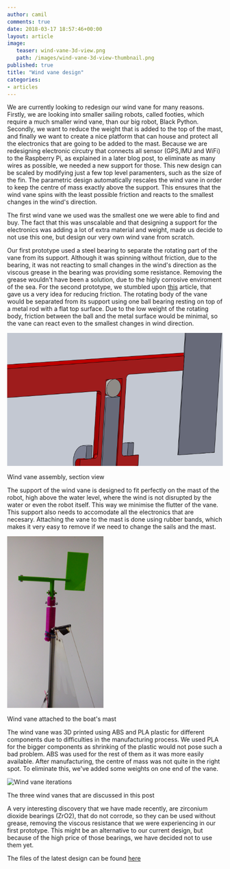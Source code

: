 ```yaml
---
author: camil
comments: true
date: 2018-03-17 18:57:46+00:00
layout: article
image:
   teaser: wind-vane-3d-view.png
   path: /images/wind-vane-3d-view-thumbnail.png
published: true
title: "Wind vane design"
categories:
- articles
---
```

We are currently looking to redesign our wind vane for many reasons. Firstly, we are looking into smaller sailing robots,
called footies, which require a much smaller wind vane, than our big robot, Black Python. Secondly, we want to reduce
the weight that is added to the top of the mast, and finally we want to create a nice platform that can house and protect
all the electronics that are going to be added to the mast. Because we are redesigning electronic circutry that connects 
all sensor (GPS,IMU and WiFi) to the Raspberry Pi, as explained in a later blog post, to eliminate as many wires as possible,
we needed a new support for those. This new design can be scaled by modifying just a few top level paramenters, such as 
the size of the fin. The parametric design automatically rescales the wind vane in order to keep the centre of mass exactly
above the support. This ensures that the wind vane spins with the least possible friction and reacts to the smallest 
changes in the wind's direction.

The first wind vane we used was the smallest one we were able to find and buy. The fact that this was unscalable and that
designing a support for the electronics was adding a lot of extra material and weight, made us decide to not use this one,
but design our very own wind vane from scratch.

Our first prototype used a steel bearing to separate the rotating part of the vane from its support. Although
it was spinning without friction, due to the bearing, it was not reacting to small changes in the wind's direction
as the viscous grease in the bearing was providing some resistance. Removing the grease wouldn't have been a 
solution, due to the higly corrosive enviroment of the sea. For the second prototype, we stumbled upon [this](https://www.westcoastweathervanes.com/instructions-for-installing-your-weathervane-on-a-galvanized-pipe-or-wooden-post/) 
article, that gave us a very idea for reducing friction. The rotating body of the vane would be separated from its support
using one ball bearing resting on top of a metal rod with a flat top surface. Due to the low weight of the rotating body,
friction between the ball and the metal surface would be minimal, so the vane can react even to the smallest
changes in wind direction.

![Wind vane assembly](/images/wind-vane.png)

Wind vane assembly, section view

The support of the wind vane is designed to fit perfectly on the mast of the robot, high above the water level,
where the wind is not disrupted by the water or even the robot itself. This way we minimise the flutter of the
vane. This support also needs to accomodate all the electronics that are necesary. Attaching the vane to the mast
is done using rubber bands, which makes it very easy to remove if we need to change the sails and the mast.

<img src="/images/wind-vane-on-mast.jpg" style="
    height: 400px;
">

Wind vane attached to the boat's mast

The wind vane was 3D printed using ABS and PLA plastic for different components due to difficulties in the
manufacturing process. We used PLA for the bigger components as shrinking of the plastic would not pose such a bad problem.
ABS was used for the rest of them as it was more easily available. After manufacturing, the centre of mass was not quite 
in the right spot. To eliminate this, we've added some weights on one end of the vane. 

![Wind vane iterations](/images/wind-vanes.jpg)

The three wind vanes that are discussed in this post

A very interesting discovery that we have made recently, are zirconium dioxide bearings (ZrO2), that do not corrode,
so they can be used without grease, removing the viscous resistance that we were experiencing in our first prototype.
This might be an alternative to our current design, but because of the high price of those bearings, we have decided 
not to use them yet.

The files of the latest design can be found [here](https://github.com/Maritime-Robotics-Student-Society/Boat-construction/tree/master/Wind_Vane/v3)
